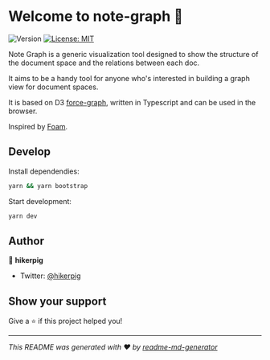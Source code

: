 # Welcome to note-graph 👋

![Version](https://img.shields.io/badge/version-0.0.1-blue.svg?cacheSeconds=2592000)
[![License: MIT](https://img.shields.io/badge/License-MIT-yellow.svg)](#)

Note Graph is a generic visualization tool designed to show the structure of the document space and the relations between each doc.

It aims to be a handy tool for anyone who's interested in building a graph view for document spaces.

It is based on D3 [force-graph](https://github.com/vasturiano/force-graph), written in Typescript and can be used in the browser.

Inspired by [Foam](https://github.com/foambubble/foam).

## Develop

Install dependendies:

```sh
yarn && yarn bootstrap
```

Start development:

```sh
yarn dev
```

## Author

👤 **hikerpig**

* Twitter: [@hikerpig](https://twitter.com/hikerpig)

## Show your support

Give a ⭐️ if this project helped you!


***
_This README was generated with ❤️ by [readme-md-generator](https://github.com/kefranabg/readme-md-generator)_